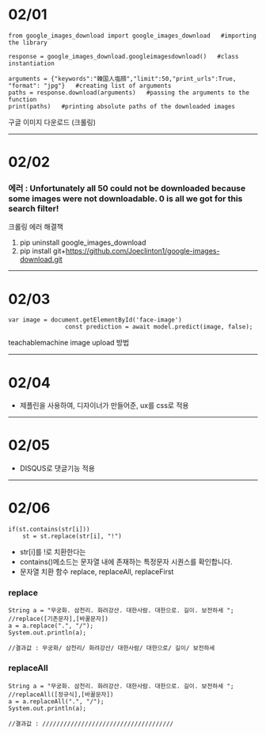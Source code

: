 # 02/01
```
from google_images_download import google_images_download   #importing the library

response = google_images_download.googleimagesdownload()   #class instantiation

arguments = {"keywords":"韓国人塩顔","limit":50,"print_urls":True, "format": "jpg"}   #creating list of arguments
paths = response.download(arguments)   #passing the arguments to the function
print(paths)   #printing absolute paths of the downloaded images
```
구글 이미지 다운로드 (크롤링)

---

# 02/02

### 에러 : Unfortunately all 50 could not be downloaded because some images were not downloadable. 0 is all we got for this search filter!
크롤링 에러 해결책
1. pip uninstall google_images_download
2. pip install git+https://github.com/Joeclinton1/google-images-download.git

---

# 02/03

```
var image = document.getElementById('face-image')
                const prediction = await model.predict(image, false);
```
teachablemachine image upload 방법

---

# 02/04
- 제플린을 사용하여, 디자이너가 만들어준, ux를 css로 적용

---

# 02/05

- DISQUS로 댓글기능 적용

---

# 02/06

```
if(st.contains(str[i]))
    st = st.replace(str[i], "!")
```
- str[i]를 !로 치환한다는 
- contains()메소드는 문자열 내에 존재하는 특정문자 시퀀스를 확인합니다.
- 문자열 치환 함수 replace, replaceAll, replaceFirst

### replace
```
String a = "무궁화. 삼천리. 화려강산. 대한사람. 대한으로. 길이. 보전하세 ";
//replace([기존문자],[바꿀문자])
a = a.replace(".", "/");
System.out.println(a);

//결과값 : 무궁화/ 삼천리/ 화려강산/ 대한사람/ 대한으로/ 길이/ 보전하세
```

### replaceAll
```
String a = "무궁화. 삼천리. 화려강산. 대한사람. 대한으로. 길이. 보전하세 ";
//replaceAll([정규식],[바꿀문자])
a = a.replaceAll(".", "/");
System.out.println(a);

//결과값 : /////////////////////////////////////
```
